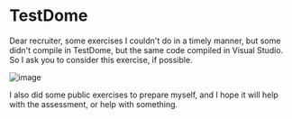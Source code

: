 # TestDome

Dear recruiter, some exercises I couldn't do in a timely manner, but some didn't compile in TestDome, but the same code compiled in Visual Studio. So I ask you to consider this exercise, if possible.

![image](https://user-images.githubusercontent.com/18723086/121802091-bca08680-cc32-11eb-8f9f-6ed14fd6baa2.png)


I also did some public exercises to prepare myself, and I hope it will help with the assessment, or help with something.
